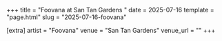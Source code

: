 +++
title = "Foovana at San Tan Gardens "
date = 2025-07-16
template = "page.html"
slug = "2025-07-16-foovana"

[extra]
artist = "Foovana"
venue = "San Tan Gardens"
venue_url = ""
+++
